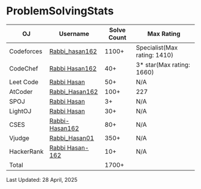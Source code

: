 # ProblemSolvingStats


| OJ | Username | Solve Count | Max Rating |
| -- | -------- | ----------- | ---------- |
| Codeforces | [Rabbi_hasan162](https://codeforces.com/profile/Rabbi_hasan162) | 1100+ | Specialist(Max rating: 1410) |
| CodeChef | [Rabbi Hasan162](https://www.codechef.com/users/rabbi_hasan162) | 40+ | 3* star(Max rating: 1660) |
| Leet Code | [Rabbi Hasan](https://leetcode.com/u/Rabbi_Hasan-162/) | 50+ | N/A |
| AtCoder | [Rabbi_Hasan162](https://atcoder.jp/users/Rabbi_Hasan162) | 100+ | 227 |
| SPOJ | [Rabbi Hasan](https://www.spoj.com/users/rabbi_hasan162/) | 3+ | N/A |
| LightOJ | [Rabbi Hasan](https://lightoj.com/user/user-xfudm) | 30+ | N/A |
| CSES | [Rabbi-Hasan162](https://cses.fi/user/171518) | 80+ | N/A |
| Vjudge | [Rabbi_Hasan01](https://vjudge.net/user/Rabbi_Hasan01) | 350+ | N/A |
| HackerRank | [Rabbi Hasan-162](https://www.hackerrank.com/profile/Rabbi_hasan162) | 10+ | N/A |
| Total | | 1700+ |

Last Updated: 28 April, 2025
